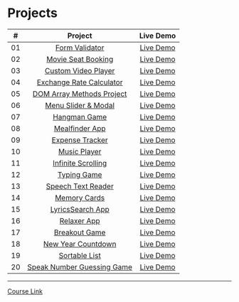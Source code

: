 # Projects

|  #  |                               Project                               |   Live Demo   |
| :-: | :-----------------------------------------------------------------: | :-----------: |
| 01  |           [Form Validator](./Projects/01-form-validator/)           | [Live Demo](https://form-validator-youssef.vercel.app/) |
| 02  |       [Movie Seat Booking](./Projects/02-movie-seat-booking/)       | [Live Demo](https://movie-seat-booking-youssef.netlify.app/) |
| 03  |      [Custom Video Player](./Projects/03-custom-video-player/)      | [Live Demo](https://custom-video-player-youssef.netlify.app/) |
| 04  | [Exchange Rate Calculator](./Projects/04-exchange-rate-calculator/) | [Live Demo](https://exchange-rate-calculator-youssef.netlify.app/) |
| 05  |    [DOM Array Methods Project](./Projects/05-dom-array-methods/)    | [Live Demo](https://dom-array-methods-youssef.netlify.app/) |
| 06  |       [Menu Slider & Modal](./Projects/06-modal-menu-slider/)       | [Live Demo](https://modal-menu-slider-youssef.netlify.app/) |
| 07  |               [Hangman Game](./Projects/07-hangman/)                | [Live Demo]() |
| 08  |            [Mealfinder App](./Projects/08-meal-finder/)             | [Live Demo]() |
| 09  |          [Expense Tracker](./Projects/09-expense-tracker/)          | [Live Demo]() |
| 10  |             [Music Player](./Projects/10-quran-player/)             | [Live Demo](https://player-application.vercel.app/) |
| 11  |     [Infinite Scrolling](./Projects/11-infinte_scrolling_blog/)     | [Live Demo]() |
| 12  |              [Typing Game](./Projects/12-typing-game/)              | [Live Demo]() |
| 13  |       [Speech Text Reader](./Projects/13-speech-text-reader/)       | [Live Demo]() |
| 14  |             [Memory Cards](./Projects/14-memory-cards/)             | [Live Demo]() |
| 15  |           [LyricsSearch App](./Projects/15-quran-search/)           | [Live Demo](https://quran-search.vercel.app/) |
| 16  |              [Relaxer App](./Projects/16-relaxer-app/)              | [Live Demo]() |
| 17  |            [Breakout Game](./Projects/17-breakout-game/)            | [Live Demo]() |
| 18  |       [New Year Countdown](./Projects/18-new-year-countdown/)       | [Live Demo]() |
| 19  |            [Sortable List](./Projects/19-sortable-list/)            | [Live Demo]() |
| 20  |   [Speak Number Guessing Game](./Projects/20-speak-number-guess/)   | [Live Demo]() |

---

[Course Link](https://www.udemy.com/course/web-projects-with-vanilla-javascript/?referralCode=F9B7C7FED834F91ADE75)<br>
